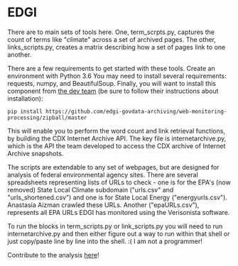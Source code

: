 # EDGI

There are to main sets of tools here. One, term_scrpts.py, captures the count of terms like "climate" across a set of archived pages. The other, links_scripts.py, creates a matrix describing how a set of pages link to one another.

There are a few requirements to get started with these tools. Create an environment with Python 3.6 You may need to install several requirements: requests, numpy, and BeautifulSoup. Finally, you will want to install this component from [the dev team](https://github.com/edgi-govdata-archiving/web-monitoring-processing) (be sure to follow their instructions about installation):

`pip install https://github.com/edgi-govdata-archiving/web-monitoring-processing/zipball/master`

This will enable you to perform the word count and link retrieval functions, by building the CDX Internet Archive API. The key file is internetarchive.py, which is the API the team developed to access the CDX archive of Internet Archive snapshots.

The scripts are extendable to any set of webpages, but are designed for analysis of federal environmental agency sites. There are several spreadsheets representing lists of URLs to check - one is for the EPA's (now removed) State Local Climate subdomain ("urls.csv" and "urls_shortened.csv") and one is for State Local Energy ("energyurls.csv"). Anastasia Aizman crawled these URLs. Another ("epaURLs.csv"), represents all EPA URLs EDGI has monitored using the Verisonista software.

To run the blocks in term_scripts.py or link_scripts.py you will need to run internetarchive.py and then either figure out a way to run within that shell or just copy/paste line by line into the shell. :( I am not a programmer!

Contribute to the analysis [here](https://docs.google.com/document/d/18xX5nz2HIkjZPssOT0XcSC_zPDRiShovgUz6wwEfugg/edit)! 

